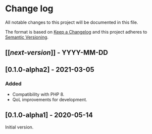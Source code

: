 # Change log
All notable changes to this project will be documented in this file.

The format is based on [Keep a Changelog](http://keepachangelog.com/)
and this project adheres to [Semantic Versioning](http://semver.org/).

## [[*next-version*]] - YYYY-MM-DD

## [0.1.0-alpha2] - 2021-03-05
### Added
- Compatibility with PHP 8.
- QoL improvements for development.

## [0.1.0-alpha1] - 2020-05-14
Initial version.
